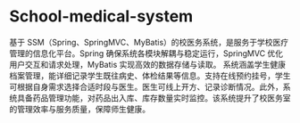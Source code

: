 # School-medical-system
基于 SSM（Spring、SpringMVC、MyBatis）的校医务系统，是服务于学校医疗管理的信息化平台。Spring 确保系统各模块解耦与稳定运行，SpringMVC 优化用户交互和请求处理，MyBatis 实现高效的数据存储与读取。  系统涵盖学生健康档案管理，能详细记录学生既往病史、体检结果等信息。支持在线预约挂号，学生可根据自身需求选择合适时段与医生。医生可线上开方、记录诊断情况。此外，系统具备药品管理功能，对药品出入库、库存数量实时监控。该系统提升了校医务室的管理效率与服务质量，保障师生健康。 

